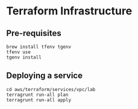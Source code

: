 # Terraform Infrastructure

## Pre-requisites
```
brew install tfenv tgenv
tfenv use
tgenv install
```

## Deploying a service

```
cd aws/terraform/services/vpc/lab
terragrunt run-all plan
terragrunt run-all apply
```
